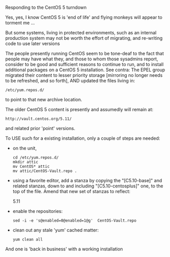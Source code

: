Responding to the CentOS 5 turndown

Yes, yes, I know CentOS 5 is 'end of life' and flying monkeys will 
appear to torment me ...

But some systems, living in protected environments, such as an internal 
production system may not be worth the effort of migrating, and re-writing 
code to use later versions


The people presently running CentOS seem to be tone-deaf to the fact that
people may have what they, and those to whom those sysadmins report, consider
to be good and sufficient reasons to continue to run, and to install
additional packages on a CentOS 5 installation.  See contra: The EPEL group
migrated their content to lesser priority storage [mirroring no longer needs
to be refreshed, and so forth], AND updated the files living in:

    /etc/yum.repos.d/

to point to that new archive location.

The older CentOS 5 content is presently and assumedly will remain at:

    http://vault.centos.org/5.11/

and related prior 'point' versions.

To USE such for a existing installation, only a couple of steps are needed:

* on the unit, 

    ```
    cd /etc/yum.repos.d/
    mkdir attic
    mv CentOS* attic
    mv attic/CentOS-Vault.repo . 
    ```

* using a favorite editor, add a stanza by copying the "[C5.10-base]" and 
related stanzas, down to and including "[C5.10-centosplus]" one, to the top 
of the file.  Amend that new set of stanzas to reflect: 

    5.11 

* enable the repositories:

    ```
    sed -i -e 's@enabled=0@enabled=1@g'  CentOS-Vault.repo
    ```

*  clean out any stale 'yum' cached matter:

    ```
    yum clean all
    ```

And one is 'back in business' with a working installation
